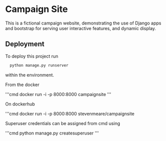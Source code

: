 
# Campaign Site

This is a fictional campaign website, demonstrating the use of Django apps and bootstrap for serving user interactive features, and dynamic display.




## Deployment

To deploy this project run

```cmd
  python manage.py runserver 
```

within the environment. 

From the docker

'''cmd
  docker run -i -p 8000:8000 campaignsite
'''

On dockerhub

'''cmd
  docker run -i -p 8000:8000 stevenmeare/campaignsite

Superuser credentials can be assigned from cmd using

'''cmd
    python manage.py createsuperuser
'''

## 
